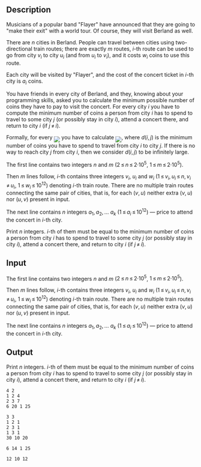 ## Description

<div><p>Musicians of a popular band "Flayer" have announced that they are going to "make their exit" with a world tour. Of course, they will visit Berland as well.</p><p>There are <span class="tex-span"><i>n</i></span> cities in Berland. People can travel between cities using two-directional train routes; there are exactly <span class="tex-span"><i>m</i></span> routes, <span class="tex-span"><i>i</i></span>-th route can be used to go from city <span class="tex-span"><i>v</i><sub class="lower-index"><i>i</i></sub></span> to city <span class="tex-span"><i>u</i><sub class="lower-index"><i>i</i></sub></span> (and from <span class="tex-span"><i>u</i><sub class="lower-index"><i>i</i></sub></span> to <span class="tex-span"><i>v</i><sub class="lower-index"><i>i</i></sub></span>), and it costs <span class="tex-span"><i>w</i><sub class="lower-index"><i>i</i></sub></span> coins to use this route.</p><p>Each city will be visited by "Flayer", and the cost of the concert ticket in <span class="tex-span"><i>i</i></span>-th city is <span class="tex-span"><i>a</i><sub class="lower-index"><i>i</i></sub></span> coins.</p><p>You have friends in every city of Berland, and they, knowing about your programming skills, asked you to calculate the minimum possible number of coins they have to pay to visit the concert. For every city <span class="tex-span"><i>i</i></span> you have to compute the minimum number of coins a person from city <span class="tex-span"><i>i</i></span> has to spend to travel to some city <span class="tex-span"><i>j</i></span> (or possibly stay in city <span class="tex-span"><i>i</i></span>), attend a concert there, and return to city <span class="tex-span"><i>i</i></span> (if <span class="tex-span"><i>j</i> ≠ <i>i</i></span>).</p><p>Formally, for every <img align="middle" class="tex-formula" src="file://FCGsdJZS.png" style="max-width: 100.0%;max-height: 100.0%;"> you have to calculate <img align="middle" class="tex-formula" src="file://ltDAVQNt.png" style="max-width: 100.0%;max-height: 100.0%;">, where <span class="tex-span"><i>d</i>(<i>i</i>, <i>j</i>)</span> is the minimum number of coins you have to spend to travel from city <span class="tex-span"><i>i</i></span> to city <span class="tex-span"><i>j</i></span>. If there is no way to reach city <span class="tex-span"><i>j</i></span> from city <span class="tex-span"><i>i</i></span>, then we consider <span class="tex-span"><i>d</i>(<i>i</i>, <i>j</i>)</span> to be infinitely large.</p></div><div class="input-specification"><p>The first line contains two integers <span class="tex-span"><i>n</i></span> and <span class="tex-span"><i>m</i></span> (<span class="tex-span">2 ≤ <i>n</i> ≤ 2·10<sup class="upper-index">5</sup></span>, <span class="tex-span">1 ≤ <i>m</i> ≤ 2·10<sup class="upper-index">5</sup></span>).</p><p>Then <span class="tex-span"><i>m</i></span> lines follow, <span class="tex-span"><i>i</i></span>-th contains three integers <span class="tex-span"><i>v</i><sub class="lower-index"><i>i</i></sub></span>, <span class="tex-span"><i>u</i><sub class="lower-index"><i>i</i></sub></span> and <span class="tex-span"><i>w</i><sub class="lower-index"><i>i</i></sub></span> (<span class="tex-span">1 ≤ <i>v</i><sub class="lower-index"><i>i</i></sub>, <i>u</i><sub class="lower-index"><i>i</i></sub> ≤ <i>n</i>, <i>v</i><sub class="lower-index"><i>i</i></sub> ≠ <i>u</i><sub class="lower-index"><i>i</i></sub></span>, <span class="tex-span">1 ≤ <i>w</i><sub class="lower-index"><i>i</i></sub> ≤ 10<sup class="upper-index">12</sup></span>) denoting <span class="tex-span"><i>i</i></span>-th train route. There are no multiple train routes connecting the same pair of cities, that is, for each <span class="tex-span">(<i>v</i>, <i>u</i>)</span> neither extra <span class="tex-span">(<i>v</i>, <i>u</i>)</span> nor <span class="tex-span">(<i>u</i>, <i>v</i>)</span> present in input.</p><p>The next line contains <span class="tex-span"><i>n</i></span> integers <span class="tex-span"><i>a</i><sub class="lower-index">1</sub>, <i>a</i><sub class="lower-index">2</sub>, ... <i>a</i><sub class="lower-index"><i>k</i></sub></span> (<span class="tex-span">1 ≤ <i>a</i><sub class="lower-index"><i>i</i></sub> ≤ 10<sup class="upper-index">12</sup></span>) — price to attend the concert in <span class="tex-span"><i>i</i></span>-th city.</p></div><div class="output-specification"><p>Print <span class="tex-span"><i>n</i></span> integers. <span class="tex-span"><i>i</i></span>-th of them must be equal to the minimum number of coins a person from city <span class="tex-span"><i>i</i></span> has to spend to travel to some city <span class="tex-span"><i>j</i></span> (or possibly stay in city <span class="tex-span"><i>i</i></span>), attend a concert there, and return to city <span class="tex-span"><i>i</i></span> (if <span class="tex-span"><i>j</i> ≠ <i>i</i></span>).</p></div>

## Input

<p>The first line contains two integers <span class="tex-span"><i>n</i></span> and <span class="tex-span"><i>m</i></span> (<span class="tex-span">2 ≤ <i>n</i> ≤ 2·10<sup class="upper-index">5</sup></span>, <span class="tex-span">1 ≤ <i>m</i> ≤ 2·10<sup class="upper-index">5</sup></span>).</p><p>Then <span class="tex-span"><i>m</i></span> lines follow, <span class="tex-span"><i>i</i></span>-th contains three integers <span class="tex-span"><i>v</i><sub class="lower-index"><i>i</i></sub></span>, <span class="tex-span"><i>u</i><sub class="lower-index"><i>i</i></sub></span> and <span class="tex-span"><i>w</i><sub class="lower-index"><i>i</i></sub></span> (<span class="tex-span">1 ≤ <i>v</i><sub class="lower-index"><i>i</i></sub>, <i>u</i><sub class="lower-index"><i>i</i></sub> ≤ <i>n</i>, <i>v</i><sub class="lower-index"><i>i</i></sub> ≠ <i>u</i><sub class="lower-index"><i>i</i></sub></span>, <span class="tex-span">1 ≤ <i>w</i><sub class="lower-index"><i>i</i></sub> ≤ 10<sup class="upper-index">12</sup></span>) denoting <span class="tex-span"><i>i</i></span>-th train route. There are no multiple train routes connecting the same pair of cities, that is, for each <span class="tex-span">(<i>v</i>, <i>u</i>)</span> neither extra <span class="tex-span">(<i>v</i>, <i>u</i>)</span> nor <span class="tex-span">(<i>u</i>, <i>v</i>)</span> present in input.</p><p>The next line contains <span class="tex-span"><i>n</i></span> integers <span class="tex-span"><i>a</i><sub class="lower-index">1</sub>, <i>a</i><sub class="lower-index">2</sub>, ... <i>a</i><sub class="lower-index"><i>k</i></sub></span> (<span class="tex-span">1 ≤ <i>a</i><sub class="lower-index"><i>i</i></sub> ≤ 10<sup class="upper-index">12</sup></span>) — price to attend the concert in <span class="tex-span"><i>i</i></span>-th city.</p>

## Output

<p>Print <span class="tex-span"><i>n</i></span> integers. <span class="tex-span"><i>i</i></span>-th of them must be equal to the minimum number of coins a person from city <span class="tex-span"><i>i</i></span> has to spend to travel to some city <span class="tex-span"><i>j</i></span> (or possibly stay in city <span class="tex-span"><i>i</i></span>), attend a concert there, and return to city <span class="tex-span"><i>i</i></span> (if <span class="tex-span"><i>j</i> ≠ <i>i</i></span>).</p>





```input1
4 2
1 2 4
2 3 7
6 20 1 25

```




```input2
3 3
1 2 1
2 3 1
1 3 1
30 10 20

```




```output1
6 14 1 25 

```




```output2
12 10 12 

```


